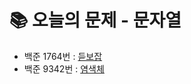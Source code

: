 # 📚 오늘의 문제 - 문자열
- 백준 1764번 : [듣보잡](https://www.acmicpc.net/problem/1764)
- 백준 9342번 : [염색체](https://www.acmicpc.net/problem/9342)
